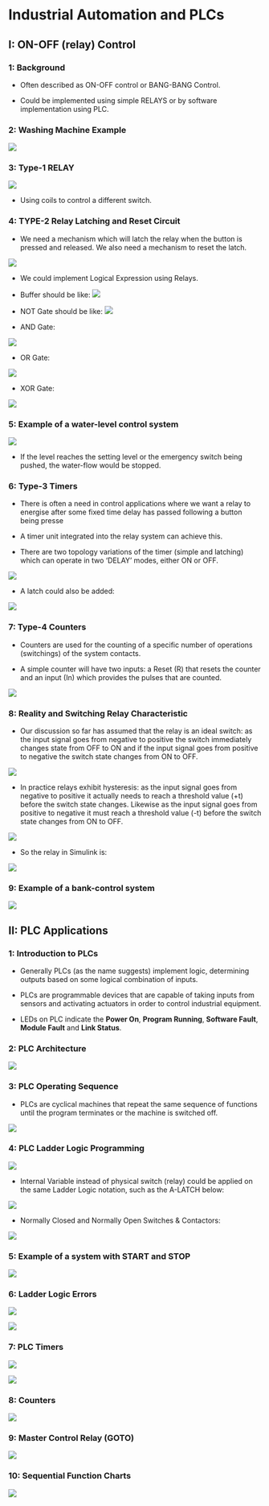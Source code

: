# Industrial Automation and PLCs 

## I: ON-OFF (relay) Control 

### 1: Background 

- Often described as ON-OFF control or BANG-BANG Control.

- Could be implemented using simple RELAYS or by software implementation using PLC.

### 2: Washing Machine Example 

![](image/2023-09-25-10-21-21.png)

### 3: Type-1 RELAY 

![](image/2023-09-25-10-22-59.png)

- Using coils to control a different switch.

### 4: TYPE-2 Relay Latching and Reset Circuit 

- We need a mechanism which will latch the relay when
the button is pressed and released. We also need a mechanism to reset the latch.

![](image/2023-09-25-10-25-54.png)

- We could implement Logical Expression using Relays. 

- Buffer should be like:
![](image/2023-09-25-10-29-11.png)

- NOT Gate should be like:
![](image/2023-09-25-10-29-32.png)

- AND Gate:

![](image/2023-09-25-10-30-02.png)

- OR Gate:

![](image/2023-09-25-10-30-30.png)

- XOR Gate:

![](image/2023-09-25-10-36-41.png)

### 5: Example of a water-level control system 

![](image/2023-09-25-10-46-58.png)

- If the level reaches the setting level or the emergency switch being pushed, the water-flow would be stopped.


### 6: Type-3 Timers 

- There is often a need in control applications where we want a relay to energise
after some fixed time delay has passed following a button being presse

- A timer unit integrated into the relay system can achieve this.

- There are two topology variations of the timer (simple and latching) which can operate in two ‘DELAY’ modes, either ON or OFF. 

![](image/2023-09-25-10-56-01.png)

- A latch could also be added:

![](image/2023-09-25-10-56-51.png)


### 7: Type-4 Counters 

- Counters are used for the counting of a specific number of operations (switchings) of the system contacts.

- A simple counter will have two inputs: a Reset (R) that resets the counter and an input (In) which provides the pulses that are counted.

![](image/2023-10-01-21-00-50.png)


### 8: Reality and Switching Relay Characteristic 

- Our discussion so far has assumed that the relay is an ideal switch: as the input signal goes from negative to positive the switch immediately changes state from
OFF to ON and if the input signal goes from positive to negative the switch state changes from ON to OFF.

![](image/2023-10-01-21-02-45.png)

- In practice relays exhibit hysteresis: as the
input signal goes from negative to positive it actually needs to reach a threshold value (+t) before the switch state changes. Likewise as the input signal goes from positive to negative it must reach a threshold value (-t) before the switch state changes from ON to OFF.

![](image/2023-10-01-21-03-45.png)

- So the relay in Simulink is:

![](image/2023-10-01-21-04-11.png)

### 9: Example of a bank-control system 

![](image/2023-10-01-21-09-23.png)


## II: PLC Applications 

### 1: Introduction to PLCs 

- Generally PLCs (as the name suggests) implement logic, determining outputs based on some logical combination of inputs.

- PLCs are programmable devices that are capable of taking inputs from sensors and activating actuators in order to control industrial equipment.

- LEDs on PLC indicate the **Power On**, **Program Running**, **Software Fault**, **Module Fault** and **Link Status**.

### 2: PLC Architecture 

![](image/2023-10-09-00-15-39.png)

### 3: PLC Operating Sequence 

- PLCs are cyclical machines that repeat the same sequence of functions until the program terminates or the machine is switched off.

![](image/2023-10-09-00-24-49.png)

### 4: PLC Ladder Logic Programming 


![](image/2023-10-09-08-49-23.png)

- Internal Variable instead of physical switch (relay) could be applied on the same Ladder Logic notation, such as the A-LATCH below:

![](image/2023-10-09-08-53-39.png)

- Normally Closed and Normally Open Switches & Contactors:

![](image/2023-10-09-08-54-45.png)

### 5: Example of a system with START and STOP 

![](image/2023-10-09-08-56-02.png)


### 6: Ladder Logic Errors 

![](image/2023-10-09-08-57-38.png)

![](image/2023-10-09-08-58-21.png)

### 7: PLC Timers

![](image/2023-10-09-09-00-49.png)

![](image/2023-10-09-09-03-15.png)

### 8: Counters 

![](image/2023-10-09-09-04-44.png)

### 9: Master Control Relay (GOTO)

![](image/2023-10-09-09-07-10.png)

### 10: Sequential Function Charts 

![](image/2023-10-09-09-08-42.png)
